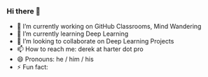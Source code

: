 ### Hi there 👋

- 🔭 I’m currently working on GitHub Classrooms, Mind Wandering
- 🌱 I’m currently learning Deep Learning
- 👯 I’m looking to collaborate on Deep Learning Projects
- 📫 How to reach me: derek at harter dot pro
- 😄 Pronouns: he / him / his
- ⚡ Fun fact: 

<!--
**DerekHarter/DerekHarter** is a ✨ _special_ ✨ repository because its `README.md` (this file) appears on your GitHub profile.

Here are some ideas to get you started:

- 🔭 I’m currently working on GitHub Classrooms, Mind Wandering
- 🌱 I’m currently learning Deep Learning
- 👯 I’m looking to collaborate on Deep Learning Projects
- 📫 How to reach me: derek at harter dot pro
- 😄 Pronouns: he / him / his
- ⚡ Fun fact: ...
-->
